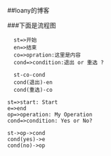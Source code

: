 ##loany的博客

###下面是流程图
``` flow
  st=>开始
  en=>结束
  co=>opration:这里是内容
  cond=>condition:退出 or 重选 ?
  
  st-co-cond
  cond(退出)-en
  cond(重选)-co
```

```flow
st=>start: Start
e=>end
op=>operation: My Operation
cond=>condition: Yes or No?

st->op->cond
cond(yes)->e
cond(no)->op
```
